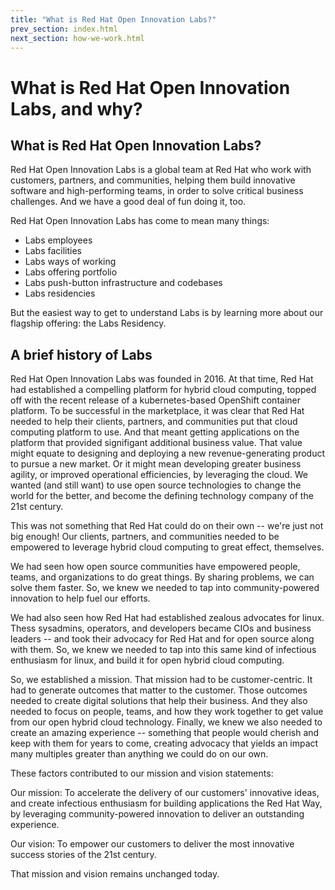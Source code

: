 ```yaml
---
title: "What is Red Hat Open Innovation Labs?"
prev_section: index.html
next_section: how-we-work.html
---
```


What is Red Hat Open Innovation Labs, and why?
=============================================

What is Red Hat Open Innovation Labs?
-------------------------------------
Red Hat Open Innovation Labs is a global team at Red Hat who work with customers, partners, and communities, helping them build innovative software and high-performing teams, in order to solve critical business challenges. And we have a good deal of fun doing it, too.

Red Hat Open Innovation Labs has come to mean many things:
* Labs employees
* Labs facilities
* Labs ways of working
* Labs offering portfolio
* Labs push-button infrastructure and codebases
* Labs residencies

<!-- TODO: link to Labs Residency -->
But the easiest way to get to understand Labs is by learning more about our flagship offering: the Labs Residency.


A brief history of Labs
---------------------------------
Red Hat Open Innovation Labs was founded in 2016. At that time, Red Hat had established a compelling platform for hybrid cloud computing, topped off with the recent release of a kubernetes-based OpenShift container platform. To be successful in the marketplace, it was clear that Red Hat needed to help their clients, partners, and communities put that cloud computing platform to use. And that meant getting applications on the platform that provided signifigant additional business value. That value might equate to designing and deploying a new revenue-generating product to pursue a new market. Or it might mean developing greater business agility, or improved operational efficiencies, by leveraging the cloud. We wanted (and still want) to use open source technologies to change the world for the better, and become the defining technology company of the 21st century.

This was not something that Red Hat could do on their own -- we're just not big enough! Our clients, partners, and communities needed to be empowered to leverage hybrid cloud computing to great effect, themselves. 

We had seen how open source communities have empowered people, teams, and organizations to do great things. By sharing problems, we can solve them faster. So, we knew we needed to tap into community-powered innovation to help fuel our efforts.

We had also seen how Red Hat had established zealous advocates for linux. Thess sysadmins, operators, and developers became CIOs and business leaders -- and took their advocacy for Red Hat and for open source along with them. So, we knew we needed to tap into this same kind of infectious enthusiasm for linux, and build it for open hybrid cloud computing.

So, we established a mission. That mission had to be customer-centric. It had to generate outcomes that matter to the customer. Those outcomes needed to create digital solutions that help their business. And they also needed to focus on people, teams, and how they work together to get value from our open hybrid cloud technology. Finally, we knew we also needed to create an amazing experience -- something that people would cherish and keep with them for years to come, creating advocacy that yields an impact many multiples greater than anything we could do on our own.

These factors contributed to our mission and vision statements:

Our mission:
To accelerate the delivery of our customers' innovative ideas, and create infectious enthusiasm for building applications the Red Hat Way, by leveraging community-powered innovation to deliver an outstanding experience.


Our vision:
To empower our customers to deliver the most innovative success stories of the 21st century.

That mission and vision remains unchanged today.